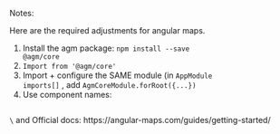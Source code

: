 
Notes:



Here are the required adjustments for angular maps.

1) Install the agm package: <code>npm install --save @agm/core</code> 
2) <code>Import from '@agm/core'</code> 
3) Import + configure the SAME module (in <code>AppModule  imports[]</code> , add <code>AgmCoreModule.forRoot({...})</code>
4) Use component names:
<code> 
\<agm-map\></code>  and  <code><agm-marker></code>
Official docs: https://angular-maps.com/guides/getting-started/